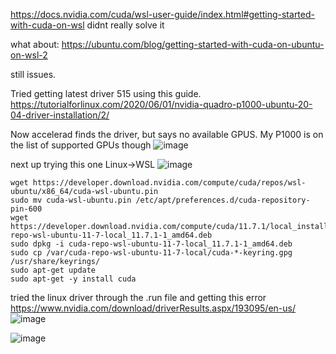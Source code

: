 https://docs.nvidia.com/cuda/wsl-user-guide/index.html#getting-started-with-cuda-on-wsl
didnt really solve it

what about:
https://ubuntu.com/blog/getting-started-with-cuda-on-ubuntu-on-wsl-2

still issues.

Tried getting latest driver 515 using this guide.
https://tutorialforlinux.com/2020/06/01/nvidia-quadro-p1000-ubuntu-20-04-driver-installation/2/

Now accelerad finds the driver, but says no available GPUS. My P1000 is on the list of supported GPUs though
![image](https://user-images.githubusercontent.com/19936679/192715870-d8a72298-6a54-402d-93a3-7b9b2addce07.png)


next up trying this one  Linux->WSL
![image](https://user-images.githubusercontent.com/19936679/192715972-60e4e754-8ef4-443d-8b83-057ebd4a45a8.png)

```
wget https://developer.download.nvidia.com/compute/cuda/repos/wsl-ubuntu/x86_64/cuda-wsl-ubuntu.pin
sudo mv cuda-wsl-ubuntu.pin /etc/apt/preferences.d/cuda-repository-pin-600
wget https://developer.download.nvidia.com/compute/cuda/11.7.1/local_installers/cuda-repo-wsl-ubuntu-11-7-local_11.7.1-1_amd64.deb
sudo dpkg -i cuda-repo-wsl-ubuntu-11-7-local_11.7.1-1_amd64.deb
sudo cp /var/cuda-repo-wsl-ubuntu-11-7-local/cuda-*-keyring.gpg /usr/share/keyrings/
sudo apt-get update
sudo apt-get -y install cuda
```


tried the 
linux driver through the .run file and getting this error
https://www.nvidia.com/download/driverResults.aspx/193095/en-us/
![image](https://user-images.githubusercontent.com/19936679/192716451-ce9f51b7-6bbb-4ec2-9168-0a3539b827f3.png)


![image](https://user-images.githubusercontent.com/19936679/192758653-d6038a18-afbd-4316-85db-c2eedeaabcbb.png)
